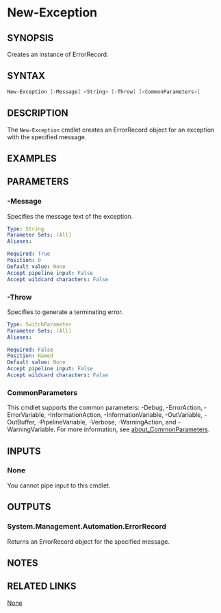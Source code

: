 ﻿---
external help file: PoshToolbox-help.xml
Module Name: PoshToolbox
online version: https://gitlab.com/PoshAJ/PoshToolbox/-/blob/main/docs/New-Exception.md
schema: 2.0.0
---

# New-Exception

## SYNOPSIS

Creates an instance of ErrorRecord.

## SYNTAX

```powershell
New-Exception [-Message] <String> [-Throw] [<CommonParameters>]
```

## DESCRIPTION

The `New-Exception` cmdlet creates an ErrorRecord object for an exception with the specified message.

## EXAMPLES

## PARAMETERS

### -Message

Specifies the message text of the exception.

```yaml
Type: String
Parameter Sets: (All)
Aliases:

Required: True
Position: 0
Default value: None
Accept pipeline input: False
Accept wildcard characters: False
```

### -Throw

Specifies to generate a terminating error.

```yaml
Type: SwitchParameter
Parameter Sets: (All)
Aliases:

Required: False
Position: Named
Default value: None
Accept pipeline input: False
Accept wildcard characters: False
```

### CommonParameters

This cmdlet supports the common parameters: -Debug, -ErrorAction, -ErrorVariable, -InformationAction, -InformationVariable, -OutVariable, -OutBuffer, -PipelineVariable, -Verbose, -WarningAction, and -WarningVariable. For more information, see [about_CommonParameters](http://go.microsoft.com/fwlink/?LinkID=113216).

## INPUTS

### None

You cannot pipe input to this cmdlet.

## OUTPUTS

### System.Management.Automation.ErrorRecord

Returns an ErrorRecord object for the specified message.

## NOTES

## RELATED LINKS

[None]()
